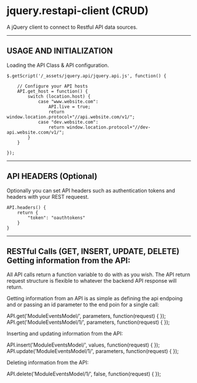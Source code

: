 jquery.restapi-client (CRUD)
=====================

A jQuery client to connect to Restful API data sources.  

----------------------------------------------------
USAGE AND INITIALIZATION
----------------------------------------------------
Loading the API Class & API configuration.   



```
$.getScript('/_assets/jquery.api/jquery.api.js', function() {

    // Configure your API hosts
    API.get_host = function() {
        switch (location.host) {
            case "www.website.com":
                API.live = true;
                return window.location.protocol+"//api.website.com/v1/";
            case "dev.website.com":
                return window.location.protocol+"//dev-api.website.ccom/v1/";
        }
    }
    
});
```

----------------------------------------------------
API HEADERS (Optional)
----------------------------------------------------
Optionally you can set API headers such as authentication tokens and headers with your REST requeest.

```
API.headers() {
    return {
        "token": "oauthtokens"
    }
}
```


----------------------------------------------------
RESTful Calls (GET, INSERT, UPDATE, DELETE)
Getting information from the API:
----------------------------------------------------

All API calls return a function variable to do with as you wish.  The API return request structure is flexible to whatever the backend API response will return.

Getting information from an API is as simple as defining the api endpoing and or passing an id parameter to the end poin for a single call:

API.get('ModuleEventsModel/', parameters, function(request) { });
API.get('ModuleEventsModel/1/', parameters, function(request) { });


Inserting and updating information from the API:

API.insert('ModuleEventsModel/', values, function(request) { });
API.update('ModuleEventsModel/1/', parameters, function(request) { });


Deleting information from the API:

API.delete('ModuleEventsModel/1/', false, function(request) { });

```
